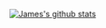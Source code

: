 [![James's github stats](https://github-readme-stats.vercel.app/api?username=james02135&theme=highcontrast)](https://github.com/anuraghazra/github-readme-stats)
